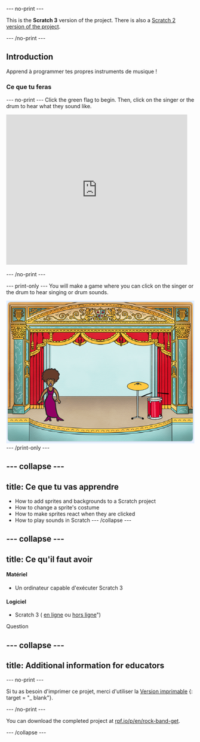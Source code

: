 \--- no-print \---

This is the **Scratch 3** version of the project. There is also a [Scratch 2 version of the project](https://projects.raspberrypi.org/en/projects/rock-band-scratch2).

\--- /no-print \---

## Introduction

Apprend à programmer tes propres instruments de musique !

### Ce que tu feras

\--- no-print \--- Click the green flag to begin. Then, click on the singer or the drum to hear what they sound like.

<div class="scratch-preview">
  <iframe allowtransparency="true" width="485" height="402" src="https://scratch.mit.edu/projects/embed/276872220/?autostart=false" frameborder="0" scrolling="no"></iframe>
</div>

\--- /no-print \---

\--- print-only \--- You will make a game where you can click on the singer or the drum to hear singing or drum sounds.

![game screenshot](images/demo.png) \--- /print-only \---

## \--- collapse \---

## title: Ce que tu vas apprendre

+ How to add sprites and backgrounds to a Scratch project
+ How to change a sprite's costume
+ How to make sprites react when they are clicked
+ How to play sounds in Scratch \--- /collapse \---

## \--- collapse \---

## title: Ce qu'il faut avoir

#### Matériel

+ Un ordinateur capable d'exécuter Scratch 3

#### Logiciel

+ Scratch 3 ( [en ligne](http://rpf.io/scratchon) ou [hors ligne](http://rpf.io/scratchoff)")

Question

## \--- collapse \---

## title: Additional information for educators

\--- no-print \---

Si tu as besoin d'imprimer ce projet, merci d'utiliser la [Version imprimable](https://projects.raspberrypi.org/en/projects/rock-band/print) {: target = "_ blank"}.

\--- /no-print \---

You can download the completed project at [rpf.io/p/en/rock-band-get](http://rpf.io/p/en/rock-band-get).

\--- /collapse \---
